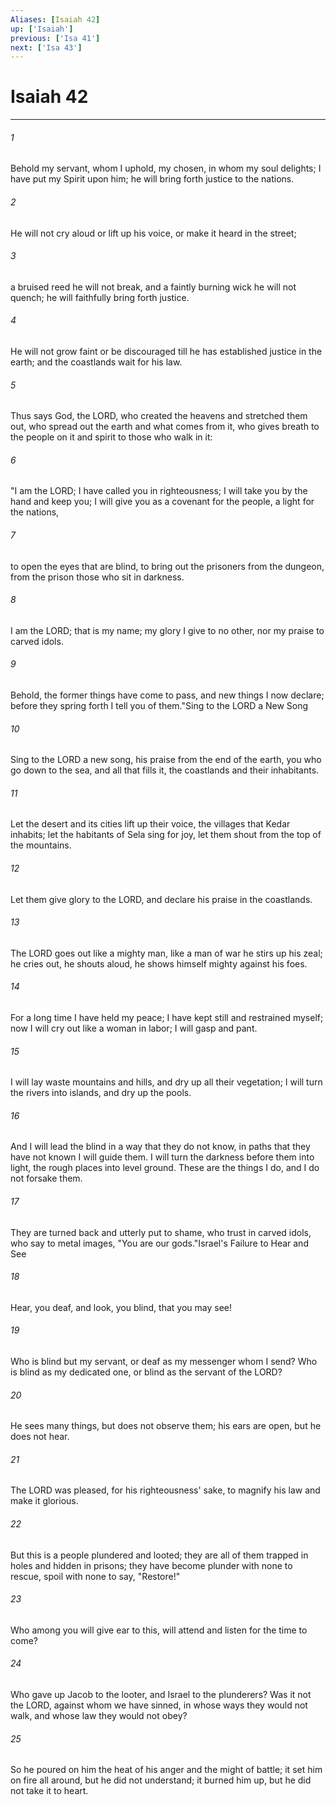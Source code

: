 ```yaml
---
Aliases: [Isaiah 42]
up: ['Isaiah']
previous: ['Isa 41']
next: ['Isa 43']
---
```

# Isaiah 42
***



###### 1 
Behold my servant, whom I uphold, my chosen, in whom my soul delights; I have put my Spirit upon him; he will bring forth justice to the nations. 

###### 2 
He will not cry aloud or lift up his voice, or make it heard in the street; 

###### 3 
a bruised reed he will not break, and a faintly burning wick he will not quench; he will faithfully bring forth justice. 

###### 4 
He will not grow faint or be discouraged till he has established justice in the earth; and the coastlands wait for his law. 

###### 5 
Thus says God, the LORD, who created the heavens and stretched them out, who spread out the earth and what comes from it, who gives breath to the people on it and spirit to those who walk in it: 

###### 6 
"I am the LORD; I have called you in righteousness; I will take you by the hand and keep you; I will give you as a covenant for the people, a light for the nations, 

###### 7 
to open the eyes that are blind, to bring out the prisoners from the dungeon, from the prison those who sit in darkness. 

###### 8 
I am the LORD; that is my name; my glory I give to no other, nor my praise to carved idols. 

###### 9 
Behold, the former things have come to pass, and new things I now declare; before they spring forth I tell you of them."Sing to the LORD a New Song 

###### 10 
Sing to the LORD a new song, his praise from the end of the earth, you who go down to the sea, and all that fills it, the coastlands and their inhabitants. 

###### 11 
Let the desert and its cities lift up their voice, the villages that Kedar inhabits; let the habitants of Sela sing for joy, let them shout from the top of the mountains. 

###### 12 
Let them give glory to the LORD, and declare his praise in the coastlands. 

###### 13 
The LORD goes out like a mighty man, like a man of war he stirs up his zeal; he cries out, he shouts aloud, he shows himself mighty against his foes. 

###### 14 
For a long time I have held my peace; I have kept still and restrained myself; now I will cry out like a woman in labor; I will gasp and pant. 

###### 15 
I will lay waste mountains and hills, and dry up all their vegetation; I will turn the rivers into islands, and dry up the pools. 

###### 16 
And I will lead the blind in a way that they do not know, in paths that they have not known I will guide them. I will turn the darkness before them into light, the rough places into level ground. These are the things I do, and I do not forsake them. 

###### 17 
They are turned back and utterly put to shame, who trust in carved idols, who say to metal images, "You are our gods."Israel's Failure to Hear and See 

###### 18 
Hear, you deaf, and look, you blind, that you may see! 

###### 19 
Who is blind but my servant, or deaf as my messenger whom I send? Who is blind as my dedicated one, or blind as the servant of the LORD? 

###### 20 
He sees many things, but does not observe them; his ears are open, but he does not hear. 

###### 21 
The LORD was pleased, for his righteousness' sake, to magnify his law and make it glorious. 

###### 22 
But this is a people plundered and looted; they are all of them trapped in holes and hidden in prisons; they have become plunder with none to rescue, spoil with none to say, "Restore!" 

###### 23 
Who among you will give ear to this, will attend and listen for the time to come? 

###### 24 
Who gave up Jacob to the looter, and Israel to the plunderers? Was it not the LORD, against whom we have sinned, in whose ways they would not walk, and whose law they would not obey? 

###### 25 
So he poured on him the heat of his anger and the might of battle; it set him on fire all around, but he did not understand; it burned him up, but he did not take it to heart.
